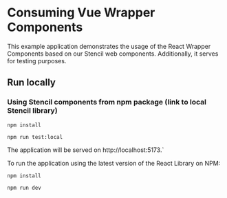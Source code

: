 # Consuming Vue Wrapper Components

This example application demonstrates the usage of the React Wrapper Components based on our Stencil web components. Additionally, it serves for testing purposes.

## Run locally

### Using Stencil components from npm package (link to local Stencil library)

 ```npm install```

 ```npm run test:local```

The application will be served on http://localhost:5173.`

To run the application using the latest version of the React Library on NPM:

 ```npm install```

 ```npm run dev```